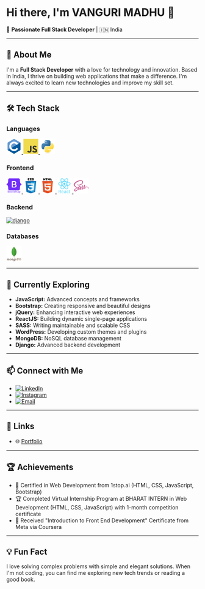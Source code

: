 # Hi there, I'm VANGURI MADHU 👋

🌟 **Passionate Full Stack Developer** | 🇮🇳 India

---

## 🚀 About Me
I'm a **Full Stack Developer** with a love for technology and innovation. Based in India, I thrive on building web applications that make a difference. I'm always excited to learn new technologies and improve my skill set.

---

## 🛠️ Tech Stack
### Languages
<p align="left"> <a href="https://www.cprogramming.com/" target="_blank" rel="noreferrer"> <img src="https://raw.githubusercontent.com/devicons/devicon/master/icons/c/c-original.svg" alt="c" width="40" height="40"/> </a> <a href="https://developer.mozilla.org/en-US/docs/Web/JavaScript" target="_blank" rel="noreferrer"> <img src="https://raw.githubusercontent.com/devicons/devicon/master/icons/javascript/javascript-original.svg" alt="javascript" width="40" height="40"/> </a> <a href="https://www.python.org" target="_blank" rel="noreferrer"> <img src="https://raw.githubusercontent.com/devicons/devicon/master/icons/python/python-original.svg" alt="python" width="40" height="40"/> </a> </p>

### Frontend
<p align="left"> <a href="https://getbootstrap.com" target="_blank" rel="noreferrer"> <img src="https://raw.githubusercontent.com/devicons/devicon/master/icons/bootstrap/bootstrap-plain-wordmark.svg" alt="bootstrap" width="40" height="40"/> </a> <a href="https://www.w3schools.com/css/" target="_blank" rel="noreferrer"> <img src="https://raw.githubusercontent.com/devicons/devicon/master/icons/css3/css3-original-wordmark.svg" alt="css3" width="40" height="40"/> </a> <a href="https://www.w3.org/html/" target="_blank" rel="noreferrer"> <img src="https://raw.githubusercontent.com/devicons/devicon/master/icons/html5/html5-original-wordmark.svg" alt="html5" width="40" height="40"/> </a> <a href="https://reactjs.org/" target="_blank" rel="noreferrer"> <img src="https://raw.githubusercontent.com/devicons/devicon/master/icons/react/react-original-wordmark.svg" alt="react" width="40" height="40"/> </a> <a href="https://sass-lang.com" target="_blank" rel="noreferrer"> <img src="https://raw.githubusercontent.com/devicons/devicon/master/icons/sass/sass-original.svg" alt="sass" width="40" height="40"/> </a> </p>


### Backend
<p align="left"> <a href="https://www.djangoproject.com/" target="_blank" rel="noreferrer"> <img src="https://cdn.worldvectorlogo.com/logos/django.svg" alt="django" width="40" height="40"/> </a> </p>

### Databases
<p align="left"> <a href="https://www.mongodb.com/" target="_blank" rel="noreferrer"> <img src="https://raw.githubusercontent.com/devicons/devicon/master/icons/mongodb/mongodb-original-wordmark.svg" alt="mongodb" width="40" height="40"/> </a> </p>


---

## 🌱 Currently Exploring
- **JavaScript:** Advanced concepts and frameworks
- **Bootstrap:** Creating responsive and beautiful designs
- **jQuery:** Enhancing interactive web experiences
- **ReactJS:** Building dynamic single-page applications
- **SASS:** Writing maintainable and scalable CSS
- **WordPress:** Developing custom themes and plugins
- **MongoDB:** NoSQL database management
- **Django:** Advanced backend development

---

## 📫 Connect with Me
- [![LinkedIn](https://img.shields.io/badge/LinkedIn-Profile-blue?style=flat&logo=linkedin)](https://www.linkedin.com/in/vangurimadhu?lipi=urn%3Ali%3Apage%3Ad_flagship3_profile_view_base_contact_details%3BmX9DXz9YTCetSWzw9Gsv7w%3D%3D)
- [![Instagram](https://img.shields.io/badge/Instagram-Profile-blue?style=flat&logo=instagram)](https://www.instagram.com/madhuvangurii?igsh=bGd1MTBtZDRzMHdp)
- [![Email](https://img.shields.io/badge/Email-Contact-red?style=flat&logo=gmail)](mailto:vangurimadhu13@gmail.com)

---

## 🔗 Links
- 🌐 [Portfolio](https://portfolio-madhu-vanguri.vercel.app/)
---

## 🏆 Achievements
- 📜 Certified in Web Development from 1stop.ai (HTML, CSS, JavaScript, Bootstrap)
- 🏆 Completed Virtual Internship Program at BHARAT INTERN in Web Development (HTML, CSS, JavaScript) with 1-month competition certificate
- 🥇 Received "Introduction to Front End Development" Certificate from Meta via Coursera

---

## 💡 Fun Fact
I love solving complex problems with simple and elegant solutions. When I'm not coding, you can find me exploring new tech trends or reading a good book.
